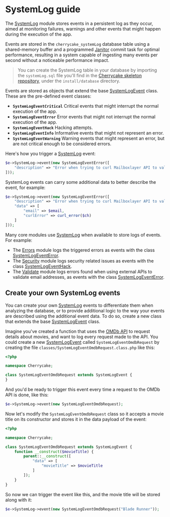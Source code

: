 # SystemLog guide

The [SystemLog](../../reference/core-modules/systemlog/) module stores events in a persistent log as they occur, aimed at monitoring failures, warnings and other events that might happen during the execution of the app.

Events are stored in the `cherrycake_systemLog` database table using a shared-memory buffer and a programmed [Janitor](../janitor-guide.md) commit task for optimal performance, resulting in a system capable of ingesting many events per second without a noticeable performance impact.

> You can create the SystemLog table in your database by importing the `systemLog.sql` file you'll find in the [Cherrycake skeleton repository](https://github.com/tin-cat/cherrycake-skeleton), under the `install/database` directory.

Events are stored as objects that extend the base [SystemLogEvent](../../reference/core-classes/systemlogevent/) class. These are the pre-defined event classes:

* **`SystemLogEventCritical`** Critical events that might interrupt the normal execution of the app.
* **`SystemLogEventError`** Error events that might not interrupt the normal execution of the app.
* **`SystemLogEventHack`** Hacking attempts.
* **`SystemLogEventInfo`** Informative events that might not represent an error.
* **`SystemLogEventWarning`** Warning events that might represent an error, but are not critical enough to be considered errors.

Here's how you trigger a [SystemLog](../../reference/core-modules/systemlog/) event:

```php
$e->SystemLog->event(new SystemLogEventError([
	"description" => "Error when trying to curl Mailboxlayer API to validate an email"
]));
```

SystemLog events can carry some additional data to better describe the event, for example:

```php
$e->SystemLog->event(new SystemLogEventError([
	"description" => "Error when trying to curl Mailboxlayer API to validate an email",
	"data" => [
		"email" => $email,
		"curlError" => curl_error($ch)
	]
]));
```

Many core modules use [SystemLog](../../reference/core-modules/systemlog/) when available to store logs of events. For example:

* The [Errors](../../reference/core-modules/errors.md) module logs the triggered errors as events with the class [SystemLogEventError](../../reference/core-classes/systemlogevent/#subclasses).
* The [Security](../../reference/core-modules/security/) module logs security related issues as events with the class [SystemLogEventHack](../../reference/core-classes/systemlogevent/#subclasses).
* The [Validate](../../reference/core-modules/validate.md) module logs errors found when using external APIs to validate email addresses, as events with the class [SystemLogEventError](../../reference/core-classes/systemlogevent/#subclasses).

## Create your own SystemLog events

You can create your own [SystemLog](../../reference/core-modules/systemlog/) events to differentiate them when analyzing the database, or to provide additional logic to the way your events are described using the additional event data. To do so, create a new class that extends the base [SystemLogEvent](../../reference/core-classes/systemlogevent/) class.

Imagine you've created a function that uses the [OMDb API](https://www.omdbapi.com) to request details about movies, and want to log every request made to the API. You could create a new [SystemLogEvent](../../reference/core-classes/systemlogevent/) called `SystemLogEventOmdbRequest` by creating the file `classes/SystemLogEventOmdbRequest.class.php` like this:

```php
<?php

namespace Cherrycake;

class SystemLogEventOmdbRequest extends SystemLogEvent {
}
```

And you'd be ready to trigger this event every time a request to the OMDb API is done, like this:

```php
$e->SystemLog->event(new SystemLogEventOmdbRequest);
```

Now let's modify the `SystemLogEventOmdbRequest` class so it accepts a movie title on its constructor and stores it in the data payload of the event:

```php
<?php

namespace Cherrycake;

class SystemLogEventOmdbRequest extends SystemLogEvent {
    function __construct($movieTitle) {
        parent::__construct([
            "data" => [
                "movieTitle" => $movieTitle
            ]
        ]);
    }
}
```

So now we can trigger the event like this, and the movie title will be stored along with it:

```php
$e->SystemLog->event(new SystemLogEventOmdbRequest("Blade Runner"));
```

